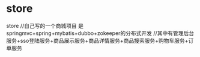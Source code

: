 # store
store
//自己写的一个商城项目 是springmvc+spring+mybatis+dubbo+zokeeper的分布式开发 
//其中有管理后台服务+sso登陆服务+商品展示服务+商品详情服务+商品搜索服务+购物车服务+订单服务
